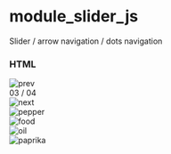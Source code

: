 # module_slider_js
Slider / arrow  navigation / dots navigation 
### HTML

  <div class="offer__slider">
                <div class="offer__slider-counter">
                    <div class="offer__slider-prev">
                        <img src="icons/left.svg" alt="prev">
                    </div>
                    <span id="current">03</span>
                    /
                    <span id="total">04</span>
                    <div class="offer__slider-next">
                        <img src="icons/right.svg" alt="next">
                    </div>
                </div>
                <div class="offer__slider-wrapper">
                    <div class="offer__slider-inner">
                        <div class="offer__slide">
                            <img src="img/slider/pepper.jpg" alt="pepper">
                        </div>
                        <div class="offer__slide">
                            <img src="img/slider/food-12.jpg" alt="food">
                        </div>
                        <div class="offer__slide">
                            <img src="img/slider/olive-oil.jpg" alt="oil">
                        </div>
                        <div class="offer__slide">
                            <img src="img/slider/paprika.jpg" alt="paprika">
                        </div>
                    </div>
                </div>
            </div>
